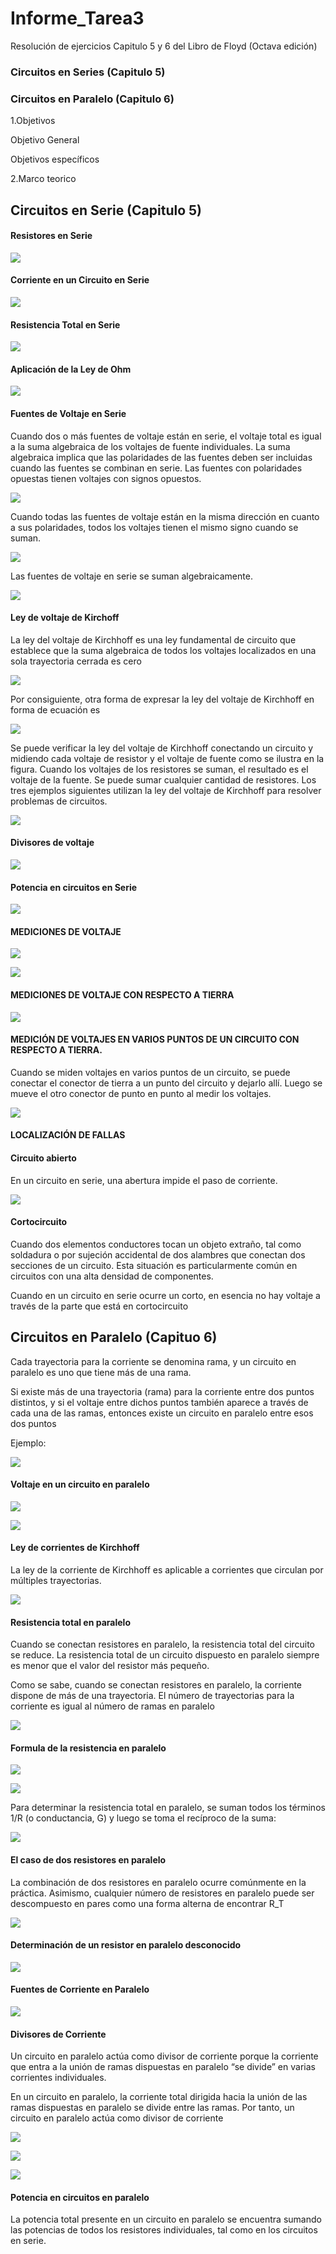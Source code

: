 # Informe_Tarea3
Resolución de ejercicios Capitulo 5 y 6 del Libro de Floyd (Octava edición)

### Circuitos en Series (Capitulo 5)

### Circuitos en Paralelo (Capitulo 6)

1.Objetivos 

Objetivo General

Objetivos específicos

2.Marco teorico

## Circuitos en Serie (Capitulo 5)

#### Resistores en Serie 

![](https://github.com/NormaCalvopina/Informe_Tarea3/blob/main/Imagen/Captura%20de%20pantalla%202022-05-31%20165113.png)

#### Corriente en un Circuito en Serie

![](https://github.com/NormaCalvopina/Informe_Tarea3/blob/main/Imagen/Captura%20de%20pantalla%202022-05-31%20165828.png)

#### Resistencia Total en Serie

![](https://github.com/NormaCalvopina/Informe_Tarea3/blob/main/Imagen/Captura%20de%20pantalla%202022-05-31%20171054.png)

#### Aplicación de la Ley de Ohm

![](https://github.com/NormaCalvopina/Informe_Tarea3/blob/main/Imagen/Captura%20de%20pantalla%202022-05-31%20172527.png)

#### Fuentes de Voltaje en Serie

Cuando dos o más fuentes de voltaje están en serie, el voltaje total es igual a la suma algebraica de los voltajes de fuente individuales. La suma algebraica implica que las polaridades de las fuentes deben ser incluidas cuando las fuentes se combinan en serie. Las fuentes con polaridades opuestas tienen voltajes con signos opuestos.

![](https://github.com/NormaCalvopina/Informe_Tarea3/blob/main/Imagen/Captura%20de%20pantalla%202022-05-31%20173453.png)

Cuando todas las fuentes de voltaje están en la misma dirección en cuanto a sus polaridades, todos los voltajes tienen el mismo signo cuando se suman.

![](https://github.com/NormaCalvopina/Informe_Tarea3/blob/main/Imagen/Captura%20de%20pantalla%202022-05-31%20173557.png)

Las fuentes de voltaje en serie se suman algebraicamente.

![](https://github.com/NormaCalvopina/Informe_Tarea3/blob/main/Imagen/Captura%20de%20pantalla%202022-05-31%20173838.png)

#### Ley de voltaje de Kirchoff

La ley del voltaje de Kirchhoff es una ley fundamental de circuito que establece que la suma algebraica de todos los voltajes localizados en una sola trayectoria cerrada es cero

![](https://github.com/NormaCalvopina/Informe_Tarea3/blob/main/Imagen/Captura%20de%20pantalla%202022-05-31%20181050.png)

Por consiguiente, otra forma de expresar la ley del voltaje de Kirchhoff en forma de ecuación es

![](https://github.com/NormaCalvopina/Informe_Tarea3/blob/main/Imagen/Captura%20de%20pantalla%202022-06-02%20110023.png)

Se puede verificar la ley del voltaje de Kirchhoff conectando un circuito y midiendo cada voltaje de resistor y el voltaje de fuente como se ilustra en la figura. Cuando los voltajes de los resistores se suman, el resultado es el voltaje de la fuente. Se puede sumar cualquier cantidad de resistores. Los tres ejemplos siguientes utilizan la ley del voltaje de Kirchhoff para resolver problemas de circuitos.

![](https://github.com/NormaCalvopina/Informe_Tarea3/blob/main/Imagen/Captura%20de%20pantalla%202022-06-02%20110143.png)

#### Divisores de voltaje

![](https://github.com/NormaCalvopina/Informe_Tarea3/blob/main/Imagen/Captura%20de%20pantalla%202022-06-02%20110251.png)

#### Potencia en circuitos en Serie

![](https://github.com/NormaCalvopina/Informe_Tarea3/blob/main/Imagen/Captura%20de%20pantalla%202022-06-02%20110430.png)

#### MEDICIONES DE VOLTAJE 

![](https://github.com/NormaCalvopina/Informe_Tarea3/blob/main/Imagen/Captura%20de%20pantalla%202022-06-02%20110538.png)

![](https://github.com/NormaCalvopina/Informe_Tarea3/blob/main/Imagen/Captura%20de%20pantalla%202022-06-02%20110637.png)

#### MEDICIONES DE VOLTAJE CON RESPECTO A TIERRA

![](https://github.com/NormaCalvopina/Informe_Tarea3/blob/main/Imagen/Captura%20de%20pantalla%202022-06-02%20110727.png)

#### MEDICIÓN DE VOLTAJES EN VARIOS PUNTOS DE UN CIRCUITO CON RESPECTO A TIERRA.

Cuando se miden voltajes en varios puntos de un circuito, se puede conectar el conector de tierra a un punto del circuito y dejarlo allí. Luego se mueve el otro conector de punto en punto al medir los voltajes.

![](https://github.com/NormaCalvopina/Informe_Tarea3/blob/main/Imagen/Captura%20de%20pantalla%202022-06-02%20110930.png)

#### LOCALIZACIÓN DE FALLAS

#### Circuito abierto

En un circuito en serie, una abertura impide el paso de corriente.

![](https://github.com/NormaCalvopina/Informe_Tarea3/blob/main/Imagen/Captura%20de%20pantalla%202022-06-02%20111108.png)

#### Cortocircuito

Cuando dos elementos conductores tocan un objeto extraño, tal como soldadura o por sujeción accidental de dos alambres que conectan dos secciones de un circuito. Esta situación es particularmente común en circuitos con una alta densidad de componentes.

Cuando en un circuito en serie ocurre un corto, en esencia no hay voltaje a través de la parte que está en cortocircuito

## Circuitos en Paralelo (Capituo 6)

Cada trayectoria para la corriente se denomina rama, y un circuito en paralelo es uno que tiene más de una rama.

Si existe más de una trayectoria (rama) para la corriente entre dos puntos distintos, y si el voltaje entre dichos puntos también aparece a través de cada una de las ramas, entonces existe un circuito en paralelo entre esos dos puntos

Ejemplo:

![](https://github.com/NormaCalvopina/Informe_Tarea3/blob/main/Imagen/Captura%20de%20pantalla%202022-06-02%20111330.png)

#### Voltaje en un circuito en paralelo

![](https://github.com/NormaCalvopina/Informe_Tarea3/blob/main/Imagen/Captura%20de%20pantalla%202022-06-02%20112652.png)

![](https://github.com/NormaCalvopina/Informe_Tarea3/blob/main/Imagen/Captura%20de%20pantalla%202022-06-02%20112807.png)

#### Ley de corrientes de Kirchhoff

La ley de la corriente de Kirchhoff es aplicable a corrientes que circulan por múltiples trayectorias.

![](https://github.com/NormaCalvopina/Informe_Tarea3/blob/main/Imagen/Captura%20de%20pantalla%202022-06-02%20115553.png)

#### Resistencia total en paralelo

Cuando se conectan resistores en paralelo, la resistencia total del circuito se reduce. La resistencia total de un circuito dispuesto en paralelo siempre es menor que el valor del resistor más pequeño.

Como se sabe, cuando se conectan resistores en paralelo, la corriente dispone de más de una trayectoria. El número de trayectorias para la corriente es igual al número de ramas en paralelo

![](https://github.com/NormaCalvopina/Informe_Tarea3/blob/main/Imagen/Captura%20de%20pantalla%202022-06-02%20121351.png)

#### Formula de la resistencia en paralelo


![](https://github.com/NormaCalvopina/Informe_Tarea3/blob/main/Imagen/Captura%20de%20pantalla%202022-06-02%20121457.png)

![](https://github.com/NormaCalvopina/Informe_Tarea3/blob/main/Imagen/Captura%20de%20pantalla%202022-06-02%20121510.png)

Para determinar la resistencia total en paralelo, se suman todos los términos 1/R (o conductancia, G) y luego se toma el recíproco de la suma:

![](https://github.com/NormaCalvopina/Informe_Tarea3/blob/main/Imagen/Captura%20de%20pantalla%202022-06-02%20121529.png)

#### El caso de dos resistores en paralelo

La combinación de dos resistores en paralelo ocurre comúnmente en la práctica. Asimismo, cualquier número de resistores en paralelo puede ser descompuesto en pares como una forma alterna de encontrar R_T

![](https://github.com/NormaCalvopina/Informe_Tarea3/blob/main/Imagen/Captura%20de%20pantalla%202022-06-02%20122012.png)

#### Determinación de un resistor en paralelo desconocido

![](https://github.com/NormaCalvopina/Informe_Tarea3/blob/main/Imagen/Captura%20de%20pantalla%202022-06-02%20122202.png)

#### Fuentes de Corriente en Paralelo

![](https://github.com/NormaCalvopina/Informe_Tarea3/blob/main/Imagen/Captura%20de%20pantalla%202022-06-02%20144049.png)

#### Divisores de Corriente

Un circuito en paralelo actúa como divisor de corriente porque la corriente que entra a la unión de ramas dispuestas en paralelo “se divide” en varias corrientes individuales.

En un circuito en paralelo, la corriente total dirigida hacia la unión de las ramas dispuestas en paralelo se divide entre las ramas. Por tanto, un circuito en paralelo actúa como divisor de corriente

![](https://github.com/NormaCalvopina/Informe_Tarea3/blob/main/Imagen/Captura%20de%20pantalla%202022-06-02%20163130.png)

![](https://github.com/NormaCalvopina/Informe_Tarea3/blob/main/Imagen/Captura%20de%20pantalla%202022-06-02%20163235.png)

![](https://github.com/NormaCalvopina/Informe_Tarea3/blob/main/Imagen/Captura%20de%20pantalla%202022-06-02%20163341.png)

#### Potencia en circuitos en paralelo

La potencia total presente en un circuito en paralelo se encuentra sumando las potencias de todos los resistores individuales, tal como en los circuitos en serie.








